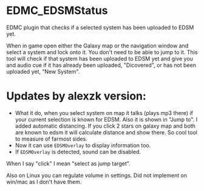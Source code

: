 # EDMC_EDSMStatus

EDMC plugin that checks if a selected system has been uploaded to EDSM yet.

When in game open either the Galaxy map or the navigation window and select a system and lock onto it. You don't need to be able to jump to it. This tool will check if that system has been uploaded to EDSM yet and give you and audio cue if it has already been uploaded, "Dicovered", or has not been uploaded yet, "New System".

# Updates by alexzk version:

* What it do, when you select system on map it talks (plays mp3 there) if your current selection is known for EDSM. Also it is shown in "Jump to".
I added automatic distancing. If you click 2 stars on galaxy map and both are known to edsm it will calculate distance and show there.
So cool tool to measure of farmost sides.
* Now it can use `EDSMOverlay` to display information too.
* If `EDSMOverlay` is detected, sound can be disabled.

When I say "click" I mean "select as jump target".

Also on Linux you can regulate volume in settings. Did not implement on win/mac as I don't have them.
